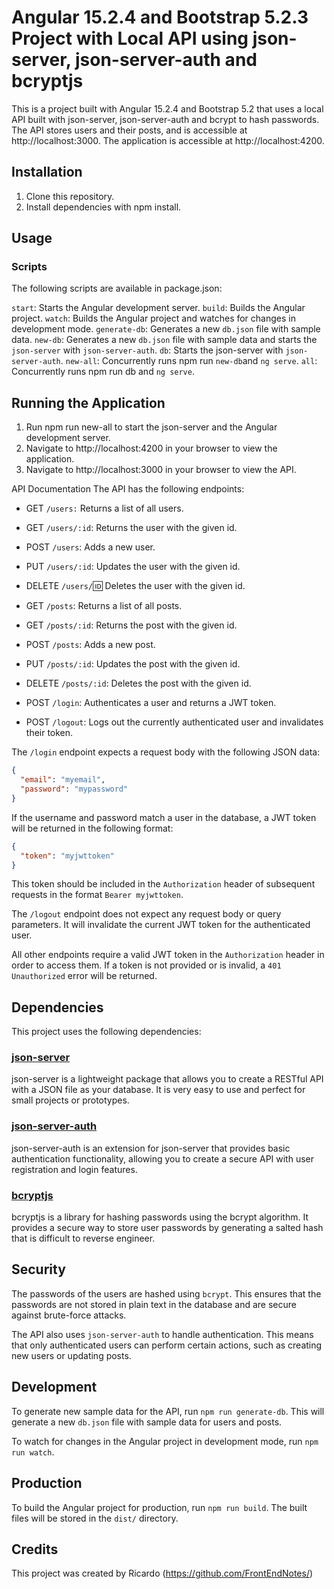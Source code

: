 # Angular 15.2.4 and Bootstrap 5.2.3 Project with Local API using json-server, json-server-auth and bcryptjs

This is a project built with Angular 15.2.4 and Bootstrap 5.2 that uses a local API built with json-server, json-server-auth and bcrypt to hash passwords. The API stores users and their posts, and is accessible at http://localhost:3000. The application is accessible at http://localhost:4200.

## Installation

1. Clone this repository.
1. Install dependencies with npm install.

## Usage

### Scripts

The following scripts are available in package.json:

`start`: Starts the Angular development server.
`build`: Builds the Angular project.
`watch`: Builds the Angular project and watches for changes in development mode.
`generate-db`: Generates a new `db.json` file with sample data.
`new-db`: Generates a new `db.json` file with sample data and starts the `json-server` with `json-server-auth`.
`db`: Starts the json-server with `json-server-auth`.
`new-all`: Concurrently runs npm run `new-db`and `ng serve`.
`all`: Concurrently runs npm run db and `ng serve`.

## Running the Application

1. Run npm run new-all to start the json-server and the Angular development server.
1. Navigate to http://localhost:4200 in your browser to view the application.
1. Navigate to http://localhost:3000 in your browser to view the API.

API Documentation
The API has the following endpoints:

- GET `/users:` Returns a list of all users.
- GET `/users/:id`: Returns the user with the given id.
- POST `/users`: Adds a new user.
- PUT `/users/:id`: Updates the user with the given id.
- DELETE `/users/`:id: Deletes the user with the given id.
- GET `/posts`: Returns a list of all posts.
- GET `/posts/:id`: Returns the post with the given id.
- POST `/posts`: Adds a new post.
- PUT `/posts/:id`: Updates the post with the given id.
- DELETE `/posts/:id`: Deletes the post with the given id.

- POST `/login`: Authenticates a user and returns a JWT token.
- POST `/logout`: Logs out the currently authenticated user and invalidates their token.

The `/login` endpoint expects a request body with the following JSON data:

```json
{
  "email": "myemail",
  "password": "mypassword"
}
```

If the username and password match a user in the database, a JWT token will be returned in the following format:

```json
{
  "token": "myjwttoken"
}
```

This token should be included in the `Authorization` header of subsequent requests in the format `Bearer myjwttoken`.

The `/logout` endpoint does not expect any request body or query parameters. It will invalidate the current JWT token for the authenticated user.

All other endpoints require a valid JWT token in the `Authorization` header in order to access them. If a token is not provided or is invalid, a `401 Unauthorized` error will be returned.

## Dependencies

This project uses the following dependencies:

### [json-server](https://www.npmjs.com/package/json-server)

json-server is a lightweight package that allows you to create a RESTful API with a JSON file as your database. It is very easy to use and perfect for small projects or prototypes.

### [json-server-auth](https://www.npmjs.com/package/json-server-auth)

json-server-auth is an extension for json-server that provides basic authentication functionality, allowing you to create a secure API with user registration and login features.

### [bcryptjs](https://www.npmjs.com/package/bcryptjs)

bcryptjs is a library for hashing passwords using the bcrypt algorithm. It provides a secure way to store user passwords by generating a salted hash that is difficult to reverse engineer.

## Security

The passwords of the users are hashed using `bcrypt`. This ensures that the passwords are not stored in plain text in the database and are secure against brute-force attacks.

The API also uses `json-server-auth` to handle authentication. This means that only authenticated users can perform certain actions, such as creating new users or updating posts.

## Development

To generate new sample data for the API, run `npm run generate-db`. This will generate a new `db.json` file with sample data for users and posts.

To watch for changes in the Angular project in development mode, run `npm run watch`.

## Production

To build the Angular project for production, run `npm run build`. The built files will be stored in the `dist/` directory.

## Credits

This project was created by Ricardo (https://github.com/FrontEndNotes/)
